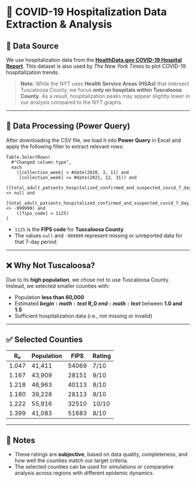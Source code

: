 # 🏥 COVID-19 Hospitalization Data Extraction & Analysis

## 📄 Data Source

We use hospitalization data from the **[HealthData.gov COVID-19 Hospital Report](https://healthdata.gov/Hospital/COVID-19-Reported-Patient-Impact-and-Hospital-Capa/uqq2-txqb/about_data)**. This dataset is also used by *The New York Times* to plot COVID-19 hospitalization trends.

> **Note:** While the NYT uses **Health Service Areas (HSAs)** that intersect Tuscaloosa County, we focus **only on hospitals within Tuscaloosa County**. As a result, hospitalization peaks may appear slightly lower in our analysis compared to the NYT graphs.

---

## 🧾 Data Processing (Power Query)

After downloading the CSV file, we load it into **Power Query** in Excel and apply the following filter to extract relevant rows:

```powerquery
Table.SelectRows(
  #"Changed column type",
  each
    ([collection_week] > #date(2020, 3, 11) and
     [collection_week] <= #date(2021, 12, 31)) and
    ([total_adult_patients_hospitalized_confirmed_and_suspected_covid_7_day_avg] <> null and
     [total_adult_patients_hospitalized_confirmed_and_suspected_covid_7_day_avg] <> -999999) and
    ([fips_code] = 1125)
)
```

- `1125` is the **FIPS code** for **Tuscaloosa County**.
- The values `null` and `-999999` represent missing or unreported data for that 7-day period.

---

## ❌ Why Not Tuscaloosa?

Due to its **high population**, we chose not to use Tuscaloosa County. Instead, we selected smaller counties with:

- Population **less than 60,000**
- Estimated **$begin:math:text$ R_0 $end:math:text$** between **1.0 and 1.5**
- Sufficient hospitalization data (i.e., not missing or invalid)

---

## ✅ Selected Counties

| R₀     | Population | FIPS  | Rating  |
|--------|------------|-------|---------|
| 1.047  | 41,411     | 54069 | 7/10    |
| 1.167  | 43,909     | 28151 | 9/10    |
| 1.218  | 46,963     | 40113 | 8/10    |
| 1.180  | 39,228     | 28113 | 9/10    |
| 1.222  | 55,916     | 32510 | 10/10   |
| 1.399  | 41,083     | 51683 | 8/10    |

---

## 📌 Notes

- These ratings are **subjective**, based on data quality, completeness, and how well the counties match our target criteria.
- The selected counties can be used for simulations or comparative analysis across regions with different epidemic dynamics.
